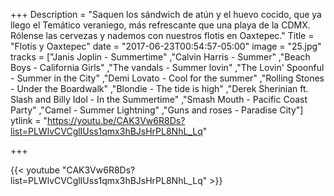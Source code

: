 +++
Description = "Saquen los sándwich de atún y el huevo cocido, que ya llego el Temático veraniego, más refrescante que una playa de la CDMX. Rólense las cervezas y nademos con nuestros flotis en Oaxtepec."
Title = "Flotis y Oaxtepec"
date = "2017-06-23T00:54:57-05:00"
image = "25.jpg"
tracks = ["Janis Joplin - Summertime" ,"Calvin Harris - Summer" ,"Beach Boys - California Girls" ,"The vandals - Summer lovin" ,"The Lovin' Spoonful - Summer in the City" ,"Demi Lovato - Cool for the summer" ,"Rolling Stones - Under the Boardwalk" ,"Blondie - The tide is high" ,"Derek Sherinian ft. Slash and Billy Idol - In the Summertime" ,"Smash Mouth - Pacific Coast Party" ,"Camel - Summer Lightning" ,"Guns and roses - Paradise City"]
ytlink = "https://youtu.be/CAK3Vw6R8Ds?list=PLWlvCVCglIUss1qmx3hBJsHrPL8NhL_Lq"

+++

{{< youtube "CAK3Vw6R8Ds?list=PLWlvCVCglIUss1qmx3hBJsHrPL8NhL_Lq" >}}
